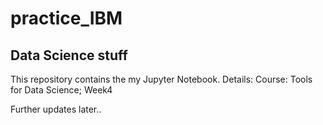 # practice_IBM

## Data Science stuff

This repository contains the my Jupyter Notebook. Details: Course: Tools for Data Science; Week4

Further updates later..
